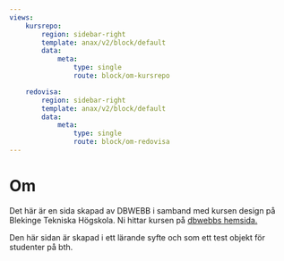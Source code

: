 ```yaml
---
views:
    kursrepo:
        region: sidebar-right
        template: anax/v2/block/default
        data:
            meta:
                type: single
                route: block/om-kursrepo

    redovisa:
        region: sidebar-right
        template: anax/v2/block/default
        data:
            meta:
                type: single
                route: block/om-redovisa
---
```

Om
=========================

Det här är en sida skapad av DBWEBB i samband med kursen design på Blekinge Tekniska Högskola. Ni hittar kursen på <a href="https://dbwebb.se/kurser/design-v2">dbwebbs hemsida.</a>

Den här sidan är skapad i ett lärande syfte och som ett test objekt för studenter på bth. 
